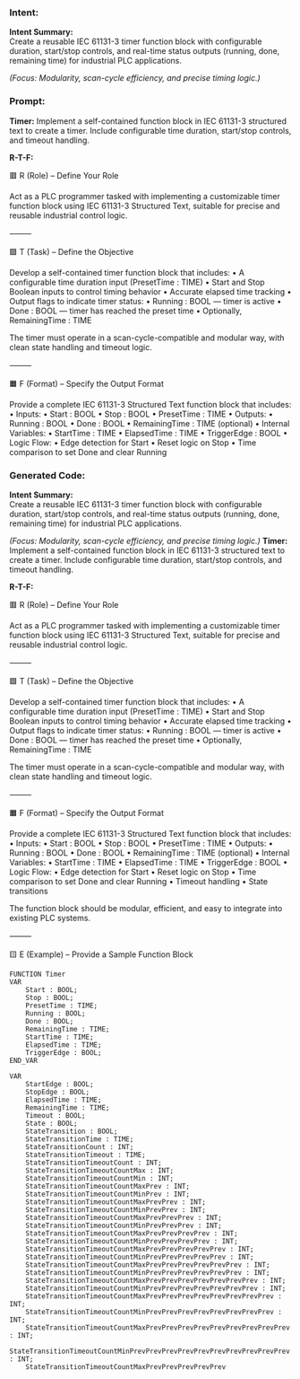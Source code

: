 ### Intent:
**Intent Summary:**  
Create a reusable IEC 61131-3 timer function block with configurable duration, start/stop controls, and real-time status outputs (running, done, remaining time) for industrial PLC applications.  

*(Focus: Modularity, scan-cycle efficiency, and precise timing logic.)*

### Prompt:
**Timer:**
Implement a self-contained function block in IEC 61131-3 structured text to create a timer. Include configurable time duration, start/stop controls, and timeout handling.

**R-T-F:**

🟥 R (Role) – Define Your Role

Act as a PLC programmer tasked with implementing a customizable timer function block using IEC 61131-3 Structured Text, suitable for precise and reusable industrial control logic.

⸻

🟩 T (Task) – Define the Objective

Develop a self-contained timer function block that includes:
	•	A configurable time duration input (PresetTime : TIME)
	•	Start and Stop Boolean inputs to control timing behavior
	•	Accurate elapsed time tracking
	•	Output flags to indicate timer status:
	•	Running : BOOL — timer is active
	•	Done : BOOL — timer has reached the preset time
	•	Optionally, RemainingTime : TIME

The timer must operate in a scan-cycle-compatible and modular way, with clean state handling and timeout logic.

⸻

🟧 F (Format) – Specify the Output Format

Provide a complete IEC 61131-3 Structured Text function block that includes:
	•	Inputs:
	•	Start : BOOL
	•	Stop : BOOL
	•	PresetTime : TIME
	•	Outputs:
	•	Running : BOOL
	•	Done : BOOL
	•	RemainingTime : TIME (optional)
	•	Internal Variables:
	•	StartTime : TIME
	•	ElapsedTime : TIME
	•	TriggerEdge : BOOL
	•	Logic Flow:
	•	Edge detection for Start
	•	Reset logic on Stop
	•	Time comparison to set Done and clear Running

### Generated Code:
**Intent Summary:**  
Create a reusable IEC 61131-3 timer function block with configurable duration, start/stop controls, and real-time status outputs (running, done, remaining time) for industrial PLC applications.  

*(Focus: Modularity, scan-cycle efficiency, and precise timing logic.)*
**Timer:**
Implement a self-contained function block in IEC 61131-3 structured text to create a timer. Include configurable time duration, start/stop controls, and timeout handling.

**R-T-F:**

🟥 R (Role) – Define Your Role

Act as a PLC programmer tasked with implementing a customizable timer function block using IEC 61131-3 Structured Text, suitable for precise and reusable industrial control logic.

⸻

🟩 T (Task) – Define the Objective

Develop a self-contained timer function block that includes:
	•	A configurable time duration input (PresetTime : TIME)
	•	Start and Stop Boolean inputs to control timing behavior
	•	Accurate elapsed time tracking
	•	Output flags to indicate timer status:
	•	Running : BOOL — timer is active
	•	Done : BOOL — timer has reached the preset time
	•	Optionally, RemainingTime : TIME

The timer must operate in a scan-cycle-compatible and modular way, with clean state handling and timeout logic.

⸻

🟧 F (Format) – Specify the Output Format

Provide a complete IEC 61131-3 Structured Text function block that includes:
	•	Inputs:
	•	Start : BOOL
	•	Stop : BOOL
	•	PresetTime : TIME
	•	Outputs:
	•	Running : BOOL
	•	Done : BOOL
	•	RemainingTime : TIME (optional)
	•	Internal Variables:
	•	StartTime : TIME
	•	ElapsedTime : TIME
	•	TriggerEdge : BOOL
	•	Logic Flow:
	•	Edge detection for Start
	•	Reset logic on Stop
	•	Time comparison to set Done and clear Running
	•	Timeout handling
	•	State transitions

The function block should be modular, efficient, and easy to integrate into existing PLC systems.

⸻

🟨 E (Example) – Provide a Sample Function Block

```
FUNCTION Timer
VAR
	Start : BOOL;
	Stop : BOOL;
	PresetTime : TIME;
	Running : BOOL;
	Done : BOOL;
	RemainingTime : TIME;
	StartTime : TIME;
	ElapsedTime : TIME;
	TriggerEdge : BOOL;
END_VAR

VAR
	StartEdge : BOOL;
	StopEdge : BOOL;
	ElapsedTime : TIME;
	RemainingTime : TIME;
	Timeout : BOOL;
	State : BOOL;
	StateTransition : BOOL;
	StateTransitionTime : TIME;
	StateTransitionCount : INT;
	StateTransitionTimeout : TIME;
	StateTransitionTimeoutCount : INT;
	StateTransitionTimeoutCountMax : INT;
	StateTransitionTimeoutCountMin : INT;
	StateTransitionTimeoutCountMaxPrev : INT;
	StateTransitionTimeoutCountMinPrev : INT;
	StateTransitionTimeoutCountMaxPrevPrev : INT;
	StateTransitionTimeoutCountMinPrevPrev : INT;
	StateTransitionTimeoutCountMaxPrevPrevPrev : INT;
	StateTransitionTimeoutCountMinPrevPrevPrev : INT;
	StateTransitionTimeoutCountMaxPrevPrevPrevPrev : INT;
	StateTransitionTimeoutCountMinPrevPrevPrevPrev : INT;
	StateTransitionTimeoutCountMaxPrevPrevPrevPrevPrev : INT;
	StateTransitionTimeoutCountMinPrevPrevPrevPrevPrev : INT;
	StateTransitionTimeoutCountMaxPrevPrevPrevPrevPrevPrev : INT;
	StateTransitionTimeoutCountMinPrevPrevPrevPrevPrevPrev : INT;
	StateTransitionTimeoutCountMaxPrevPrevPrevPrevPrevPrevPrev : INT;
	StateTransitionTimeoutCountMinPrevPrevPrevPrevPrevPrevPrev : INT;
	StateTransitionTimeoutCountMaxPrevPrevPrevPrevPrevPrevPrevPrev : INT;
	StateTransitionTimeoutCountMinPrevPrevPrevPrevPrevPrevPrevPrev : INT;
	StateTransitionTimeoutCountMaxPrevPrevPrevPrevPrevPrevPrevPrevPrev : INT;
	StateTransitionTimeoutCountMinPrevPrevPrevPrevPrevPrevPrevPrevPrevPrev : INT;
	StateTransitionTimeoutCountMaxPrevPrevPrevPrevPrev
